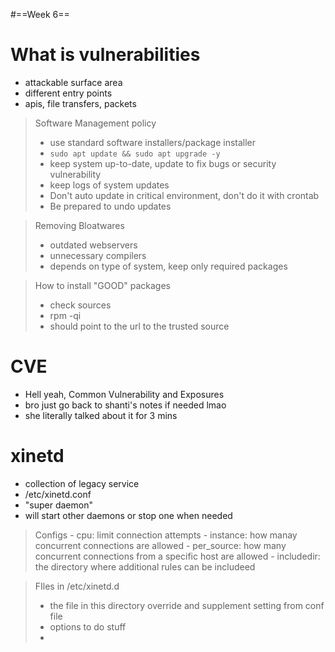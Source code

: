 #==Week 6==

# What is vulnerabilities
- attackable surface area
- different entry points
- apis, file transfers, packets

> Software Management policy
> 	- use standard software installers/package installer
> 	- `sudo apt update && sudo apt upgrade -y`
> 	- keep system up-to-date, update to fix bugs or security vulnerability
> 	- keep logs of system updates
> 	- Don't auto update in critical environment, don't do it with crontab 
> 	- Be prepared to undo updates

> Removing Bloatwares
> 	- outdated webservers
> 	- unnecessary compilers
> 	- depends on type of system, keep only required packages

> How to install "GOOD" packages
> 	- check sources
> 	- rpm -qi
> 	- should point to the url to the trusted source

# CVE
- Hell yeah, Common Vulnerability and Exposures
- bro just go back to shanti's notes if needed lmao
- she literally talked about it for 3 mins 

# xinetd
- collection of legacy service
- /etc/xinetd.conf
- "super daemon"
- will start other daemons or stop one when needed

> Configs
	- cpu: limit connection attempts 
	- instance: how manay concurrent connections are allowed
	- per_source: how many concurrent connections from a specific host are allowed
	- includedir: the directory where additional rules can be includeed

> FIles in /etc/xinetd.d
> 	- the file in this directory override and supplement setting from conf file
> 	- options to do stuff
> 	- 
